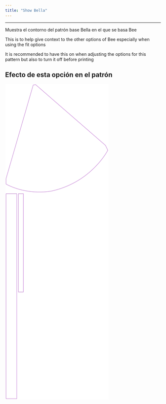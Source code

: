 ```yaml
---
title: "Show Bella"
---
```


---

Muestra el contorno del patrón base Bella en el que se basa Bee

This is to help give context to the other options of Bee especially when using the fit options

<Note>

It is recommended to have this on when adjusting the options for this pattern but also to turn it off before printing

</Note>

## Efecto de esta opción en el patrón

![This image shows the effect of this option by superimposing several variants that have a different value for this option](bee_bellaguide_sample.svg "Effect of this option on the pattern")
